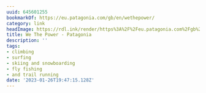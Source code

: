 ```yaml
---
uuid: 645601255
bookmarkOf: https://eu.patagonia.com/gb/en/wethepower/
category: link
headImage: https://rdl.ink/render/https%3A%2F%2Feu.patagonia.com%2Fgb%2Fen%2Fwethepower%2F
title: We The Power - Patagonia
description: ''
tags:
- climbing
- surfing
- skiing and snowboarding
- fly fishing
- and trail running
date: '2023-01-26T19:47:15.128Z'
---
```



